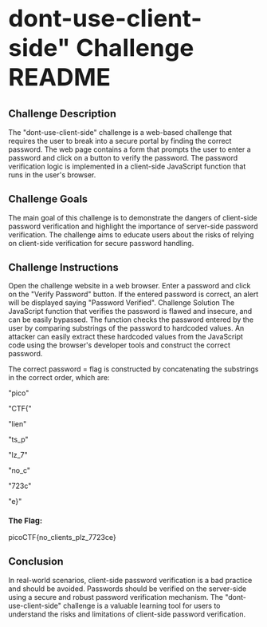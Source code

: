 <h1 style="font-size: 48px;">dont-use-client-side" Challenge README</h1>
<h2 style="font-size: 20px;">Challenge Description</h2>

The "dont-use-client-side" challenge is a web-based challenge that requires the user to break into a secure portal by finding the correct password. 
The web page contains a form that prompts the user to enter a password and click on a button to verify the password.
The password verification logic is implemented in a client-side JavaScript function that runs in the user's browser.

<h2 style="font-size: 20px;">Challenge Goals</h2>
The main goal of this challenge is to demonstrate the dangers of client-side password verification and highlight the importance of server-side password verification. 
The challenge aims to educate users about the risks of relying on client-side verification for secure password handling.

<h2 style="font-size: 20px;">Challenge Instructions</h2>
Open the challenge website in a web browser.
Enter a password and click on the "Verify Password" button.
If the entered password is correct, an alert will be displayed saying "Password Verified".
Challenge Solution
The JavaScript function that verifies the password is flawed and insecure, and can be easily bypassed. 
The function checks the password entered by the user by comparing substrings of the password to hardcoded values. 
An attacker can easily extract these hardcoded values from the JavaScript code using the browser's developer tools and construct the correct password.



The correct password = flag is constructed by concatenating the substrings in the correct order, which are:

"pico"

"CTF{"

"lien"

"ts_p"

"lz_7"

"no_c"

"723c"

"e}"

<h3 style="font-size: 15px;">The Flag:</h3>
picoCTF{no_clients_plz_7723ce}

<h2 style="font-size: 20px;">Conclusion</h2>
In real-world scenarios, client-side password verification is a bad practice and should be avoided. 
Passwords should be verified on the server-side using a secure and robust password verification mechanism. 
The "dont-use-client-side" challenge is a valuable learning tool for users to understand the risks and limitations of client-side password verification.
